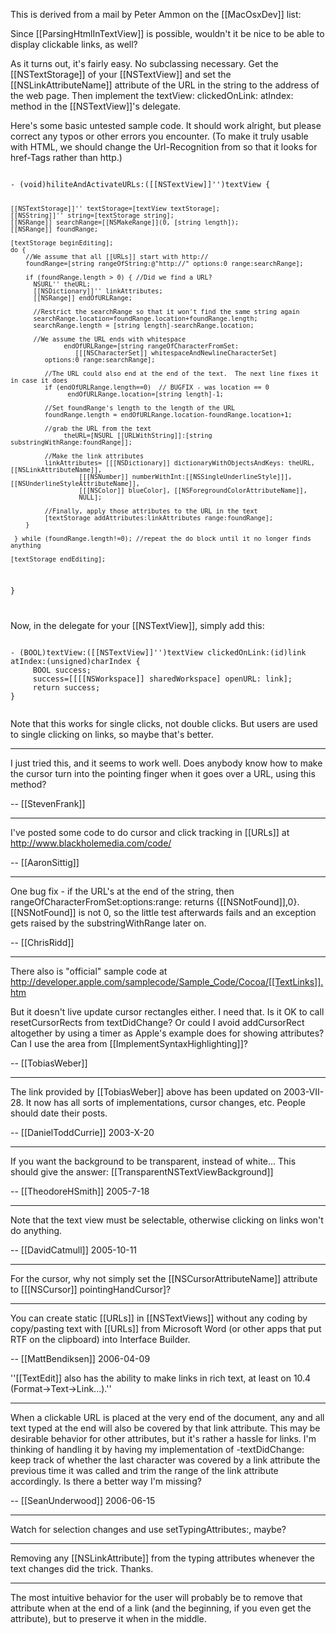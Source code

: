 

This is derived from a mail by Peter Ammon on the [[MacOsxDev]] list:

Since [[ParsingHtmlInTextView]] is possible, wouldn't it be nice to be able to display clickable links, as well?

As it turns out, it's fairly easy.  No subclassing necessary.  Get the [[NSTextStorage]] of your [[NSTextView]] and set the [[NSLinkAttributeName]] attribute of the URL in the string to the address of the web page.  Then implement the 
textView: clickedOnLink: atIndex: method in the [[NSTextView]]'s delegate.

Here's some basic untested sample code. It should work alright, but please correct any typos or other errors you encounter. (To make it truly usable with HTML, we should change the Url-Recognition from so that it looks for href-Tags rather than http.)


<code>
- (void)hiliteAndActivateURLs:([[NSTextView]]'')textView {

	[[NSTextStorage]]'' textStorage=[textView textStorage];
	[[NSString]]'' string=[textStorage string];
	[[NSRange]] searchRange=[[NSMakeRange]](0, [string length]);
	[[NSRange]] foundRange;

	[textStorage beginEditing];
	do {
		//We assume that all [[URLs]] start with http://
		foundRange=[string rangeOfString:@"http://" options:0 range:searchRange];

		if (foundRange.length > 0) { //Did we find a URL?
		  NSURL'' theURL;
		  [[NSDictionary]]'' linkAttributes;
		  [[NSRange]] endOfURLRange;

		  //Restrict the searchRange so that it won't find the same string again
		  searchRange.location=foundRange.location+foundRange.length;
		  searchRange.length = [string length]-searchRange.location;

		  //We assume the URL ends with whitespace
                  endOfURLRange=[string rangeOfCharacterFromSet:
                     [[[NSCharacterSet]] whitespaceAndNewlineCharacterSet]
		     options:0 range:searchRange];

	         //The URL could also end at the end of the text.  The next line fixes it in case it does
	         if (endOfURLRange.length==0)  // BUGFIX - was location == 0
                   endOfURLRange.location=[string length]-1;

	         //Set foundRange's length to the length of the URL
	         foundRange.length = endOfURLRange.location-foundRange.location+1;

	         //grab the URL from the text
                  theURL=[NSURL [[URLWithString]]:[string substringWithRange:foundRange]];

	         //Make the link attributes
	         linkAttributes= [[[NSDictionary]] dictionaryWithObjectsAndKeys: theURL, [[NSLinkAttributeName]],
                      [[[NSNumber]] numberWithInt:[[NSSingleUnderlineStyle]]], [[NSUnderlineStyleAttributeName]],
                      [[[NSColor]] blueColor], [[NSForegroundColorAttributeName]],
                      NULL];

	         //Finally, apply those attributes to the URL in the text
	         [textStorage addAttributes:linkAttributes range:foundRange];
		}

	 } while (foundRange.length!=0); //repeat the do block until it no longer finds anything

	[textStorage endEditing];
}

</code>

Now, in the delegate for your [[NSTextView]], simply add this:

<code>
- (BOOL)textView:([[NSTextView]]'')textView clickedOnLink:(id)link 
atIndex:(unsigned)charIndex {
     BOOL success;
     success=[[[[NSWorkspace]] sharedWorkspace] openURL: link];
     return success;
}

</code>

Note that this works for single clicks, not double clicks.  But users 
are used to single clicking on links, so maybe that's better.

----

I just tried this, and it seems to work well.  Does anybody know how to make the cursor turn into the pointing finger when it goes over a URL, using this method?

-- [[StevenFrank]]

----

I've posted some code to do cursor and click tracking in [[URLs]] at http://www.blackholemedia.com/code/

-- [[AaronSittig]]

----

One bug fix - if the URL's at the end of the string, then rangeOfCharacterFromSet:options:range: returns {[[NSNotFound]],0}. [[NSNotFound]] is not 0, so the little test afterwards fails and an exception gets raised by the substringWithRange later on.

-- [[ChrisRidd]]

----

There also is "official" sample code at http://developer.apple.com/samplecode/Sample_Code/Cocoa/[[TextLinks]].htm

But it doesn't live update cursor rectangles either. I need that. Is it OK to call resetCursorRects from textDidChange? Or could I avoid addCursorRect altogether by using a timer as Apple's example does for showing attributes? Can I use the area from [[ImplementSyntaxHighlighting]]?

-- [[TobiasWeber]]

----

The link provided by [[TobiasWeber]] above has been updated on 2003-VII-28.  It now has all sorts of implementations, cursor changes, etc.  People should date their posts.

-- [[DanielToddCurrie]] 2003-X-20

----

If you want the background to be transparent, instead of white... This should give the answer: [[TransparentNSTextViewBackground]]

-- [[TheodoreHSmith]] 2005-7-18

----

Note that the text view must be selectable, otherwise clicking on links won't do anything.

-- [[DavidCatmull]] 2005-10-11

----

For the cursor, why not simply set the [[NSCursorAttributeName]] attribute to [[[NSCursor]] pointingHandCursor]?

----

You can create static [[URLs]] in [[NSTextViews]] without any coding by copy/pasting text with [[URLs]] from Microsoft Word (or other apps that put RTF on the clipboard) into Interface Builder.

-- [[MattBendiksen]] 2006-04-09

''[[TextEdit]] also has the ability to make links in rich text, at least on 10.4 (Format->Text->Link...).''

----

When a clickable URL is placed at the very end of the document, any and all text typed at the end will also be covered by that link attribute.  This may be desirable behavior for other attributes, but it's rather a hassle for links.  I'm thinking of handling it by having my implementation of -textDidChange: keep track of whether the last character was covered by a link attribute the previous time it was called and trim the range of the link attribute accordingly.  Is there a better way I'm missing?

-- [[SeanUnderwood]] 2006-06-15

----
Watch for selection changes and use setTypingAttributes:, maybe?

----
Removing any [[NSLinkAttribute]] from the typing attributes whenever the text changes did the trick.  Thanks.

----
The most intuitive behavior for the user will probably be to remove that attribute when at the end of a link (and the beginning, if you even get the attribute), but to preserve it when in the middle.